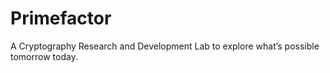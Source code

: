 # Primefactor

A Cryptography Research and Development Lab to explore what’s possible tomorrow today.
